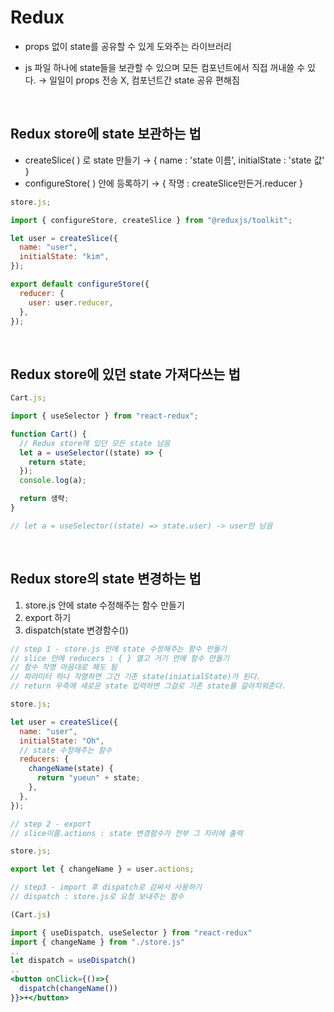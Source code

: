 # Redux

- props 없이 state를 공유할 수 있게 도와주는 라이브러리
- js 파일 하나에 state들을 보관할 수 있으며 모든 컴포넌트에서 직접 꺼내쓸 수 있다.
  → 일일이 props 전송 X, 컴포넌트간 state 공유 편해짐

  <br>

## Redux store에 state 보관하는 법

- createSlice( ) 로 state 만들기 → { name : 'state 이름', initialState : 'state 값' }
- configureStore( ) 안에 등록하기 → { 작명 : createSlice만든거.reducer }

```jsx
store.js;

import { configureStore, createSlice } from "@reduxjs/toolkit";

let user = createSlice({
  name: "user",
  initialState: "kim",
});

export default configureStore({
  reducer: {
    user: user.reducer,
  },
});
```

<br>

## Redux store에 있던 state 가져다쓰는 법

```jsx
Cart.js;

import { useSelector } from "react-redux";

function Cart() {
  // Redux store에 있던 모든 state 남음
  let a = useSelector((state) => {
    return state;
  });
  console.log(a);

  return 생략;
}

// let a = useSelector((state) => state.user) -> user만 남음
```

<br>

## Redux store의 state 변경하는 법

1. store.js 안에 state 수정해주는 함수 만들기
2. export 하기
3. dispatch(state 변경함수())

```jsx
// step 1 - store.js 안에 state 수정해주는 함수 만들기
// slice 안에 reducers : { } 열고 거기 안에 함수 만들기
// 함수 작명 마음대로 해도 됨
// 파라미터 하나 작명하면 그건 기존 state(iniatialState)가 된다.
// return 우측에 새로운 state 입력하면 그걸로 기존 state를 갈아치워준다.

store.js;

let user = createSlice({
  name: "user",
  initialState: "Oh",
  // state 수정해주는 함수
  reducers: {
    changeName(state) {
      return "yueun" + state;
    },
  },
});
```

```jsx
// step 2 - export
// slice이름.actions : state 변경함수가 전부 그 자리에 출력

store.js;

export let { changeName } = user.actions;
```

```jsx
// step3 - import 후 dispatch로 감싸서 사용하기
// dispatch : store.js로 요청 보내주는 함수

(Cart.js)

import { useDispatch, useSelector } from "react-redux"
import { changeName } from "./store.js"
..
let dispatch = useDispatch()
..
<button onClick={()=>{
  dispatch(changeName())
}}>+</button>
```
